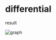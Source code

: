 # differential
result

![graph](https://user-images.githubusercontent.com/81374952/140311979-9dbe237e-99b2-4d18-8864-2f0c2bab774e.png)
